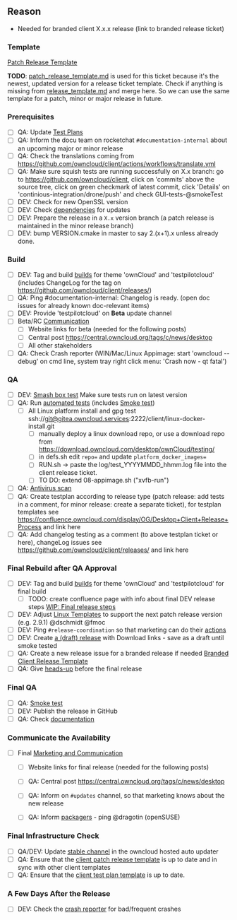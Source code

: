 ## Reason

* Needed for branded client X.x.x release (link to branded release ticket)

### Template
[Patch Release Template](https://github.com/owncloud/client/blob/master/.github/patch_release_template.md)

__TODO__: [patch_release_template.md](https://github.com/owncloud/client/blob/master/.github/patch_release_template.md) is used for this ticket because it's the newest, updated version for a release ticket template. Check if anything is missing from [release_template.md](https://github.com/owncloud/client/blob/master/.github/release_template.md) and merge here. So we can use the same template for a patch, minor or major release in future.

### Prerequisites

* [ ] QA: Update [Test Plans](https://confluence.owncloud.com/display/OG/Desktop+Client+Test+Plan+Maintenance)
* [ ] QA: Inform the docu team on rocketchat ``#documentation-internal`` about an upcoming major or minor release
* [ ] QA: Check the translations coming from https://github.com/owncloud/client/actions/workflows/translate.yml
* [ ] QA: Make sure squish tests are running successfully on X.x branch: go to https://github.com/owncloud/client, click on 'commits' above the source tree, click on green checkmark of latest commit, click 'Details' on 'continious-integration/drone/push' and check GUI-tests-@smokeTest
* [ ] DEV: Check for new OpenSSL version 
* [ ] DEV: Check [dependencies](https://confluence.owncloud.com/display/OG/Dependencies) for updates
* [ ] DEV: Prepare the release in a `X.x` version branch (a patch release is maintained in the minor release branch) 
* [ ] DEV: bump VERSION.cmake in master to say 2.(x+1).x unless already done.

### Build

* [ ] DEV: Tag and build [builds](https://confluence.owncloud.com/display/OG/Build+and+Tags#BuildandTags-Sprintbuild) for theme 'ownCloud' and 'testpilotcloud' (includes ChangeLog for the tag on https://github.com/owncloud/client/releases/)
* [ ] QA: Ping #documentation-internal: Changelog is ready. (open doc issues for already known doc-relevant items)
* [ ] DEV: Provide 'testpilotcloud' on **Beta** update channel
* [ ] Beta/RC [Communication](https://confluence.owncloud.com/display/OG/Marketing+and+Communication)
   * [ ] Website links for beta (needed for the following posts)
   * [ ] Central post https://central.owncloud.org/tags/c/news/desktop
   * [ ] All other stakeholders
* [ ] QA: Check Crash reporter (WIN/Mac/Linux Appimage: start 'owncloud --debug' on cmd line, system tray right click menu: 'Crash now - qt fatal') 

### QA

* [ ] DEV: [Smash box test](https://drone.owncloud.com/owncloud/smashbox-testing) Make sure tests run on latest version 
* [ ] QA: Run [automated tests](https://confluence.owncloud.com/display/OG/Automated+Tests) (includes [Smoke test](https://confluence.owncloud.com/display/OG/Manual+Tests#ManualTests-DEVSmokeTest))
   * [ ] All Linux platform install and gpg test ssh://git@gitea.owncloud.services:2222/client/linux-docker-install.git
       * [ ] manually deploy a linux download repo, or use a download repo from https://download.owncloud.com/desktop/ownCloud/testing/
       * [ ] in defs.sh edit `repo=` and update `platform_docker_images=`
       * [ ] RUN.sh -> paste the log/test_YYYYMMDD_hhmm.log file into the client release ticket.
       * [ ] TO DO: extend 08-appimage.sh ("xvfb-run")
* [ ] QA: [Antivirus scan](https://confluence.owncloud.com/display/OG/Virus+Scanning)
* [ ] QA: Create testplan according to release type (patch release: add tests in a comment, for minor release: create a separate ticket), for testplan templates see https://confluence.owncloud.com/display/OG/Desktop+Client+Release+Process and link here
* [ ] QA: Add changelog testing as a comment (to above testplan ticket or here), changeLog issues see https://github.com/owncloud/client/releases/ and link here

### Final Rebuild after QA Approval

* [ ] DEV: Tag and build [builds](https://confluence.owncloud.com/display/OG/Build+and+Tags#BuildandTags-Sprintbuild) for theme 'ownCloud' and 'testpilotcloud' for final build 
     * [ ] TODO: create confluence page with info about final DEV release steps [WIP: Final release steps](https://confluence.owncloud.com/display/OG/WIP%3A+Final+release+steps+-+check+outdated+pages+first)
* [ ] DEV: Adjust [Linux Templates](https://confluence.owncloud.com/display/OG/Branching+Off#BranchingOff-Linuxtemplates) to support the next patch release version (e.g. 2.9.1) @dschmidt @fmoc
* [ ] DEV: Ping ``#release-coordination`` so that marketing can do their [actions](https://confluence.owncloud.com/display/OG/Marketing+and+Communication#MarketingandCommunication-Marketingtasks)
* [ ] DEV: Create [a (draft) release](https://github.com/owncloud/client/releases) with Download links - save as a draft until smoke tested
* [ ] QA: Create a new release issue for a branded release if needed [Branded Client Release Template](https://confluence.owncloud.com/pages/viewpage.action?spaceKey=OG&title=Desktop+Client+Release+Process)
* [ ] QA: Give [heads-up](https://confluence.owncloud.com/display/OG/Marketing+and+Communication#MarketingandCommunication-Heads-upbeforethefinalrelease) before the final release 

### Final QA

* [ ] QA: [Smoke test](https://confluence.owncloud.com/display/OG/Manual+Tests#ManualTests-SmokeTest)
* [ ] DEV: Publish the release in GitHub
* [ ] QA: Check [documentation](https://confluence.owncloud.com/display/OG/Documentation)

### Communicate the Availability

* [ ] Final [Marketing and Communication](https://confluence.owncloud.com/display/OG/Marketing+and+Communication)
   * [ ] Website links for final release (needed for the following posts)
   * [ ] QA: Central post https://central.owncloud.org/tags/c/news/desktop
   * [ ] QA: Inform on ``#updates`` channel, so that marketing knows about the new release
   * [ ] QA: Inform [packagers](https://confluence.owncloud.com/display/OG/Marketing+and+Communication#MarketingandCommunication-Packagers) - ping @dragotin (openSUSE)


### Final Infrastructure Check

* [ ] QA/DEV: Update [stable channel](https://confluence.owncloud.com/display/OG/Online+Updater%2C+Crash+reporter%2C+Transifex#OnlineUpdater,Crashreporter,Transifex-UpdatetheUpdater) in the owncloud hosted auto updater
* [ ] QA: Ensure that the [client patch release template](https://github.com/owncloud/client/blob/master/.github/patch_release_template.md) is up to date and in sync with other client templates
* [ ] QA: Ensure that the [client test plan template](https://github.com/owncloud/QA/blob/master/Desktop/Regression_Test_Plan_Patch_Release.md) is up to date.

### A Few Days After the Release

* [ ] DEV: Check the [crash reporter](https://confluence.owncloud.com/display/OG/Online+Updater%2C+Crash+reporter%2C+Transifex#OnlineUpdater,Crashreporter,Transifex-CrashReporter) for bad/frequent crashes
